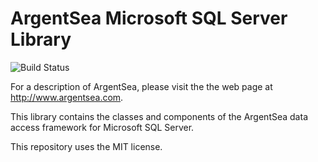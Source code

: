 ﻿# ArgentSea Microsoft SQL Server Library

![Build Status](https://dev.azure.com/musiq-org/ArgentSea/_apis/build/status/ArgentSea-Sql)

For a description of ArgentSea, please visit the the web page at http://www.argentsea.com.

This library contains the classes and components of the ArgentSea data access framework for Microsoft SQL Server.

This repository uses the MIT license.